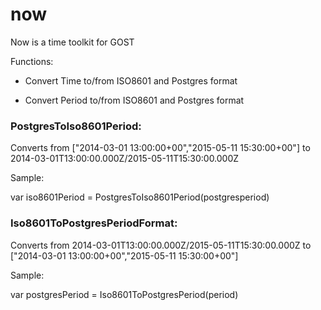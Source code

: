 # now
Now is a time toolkit for GOST

Functions:

- Convert Time to/from ISO8601 and Postgres format

- Convert Period to/from ISO8601 and Postgres format

### PostgresToIso8601Period:

Converts from ["2014-03-01 13:00:00+00","2015-05-11 15:30:00+00"] to 2014-03-01T13:00:00.000Z/2015-05-11T15:30:00.000Z

Sample:

var iso8601Period = PostgresToIso8601Period(postgresperiod)

### Iso8601ToPostgresPeriodFormat:

Converts from 2014-03-01T13:00:00.000Z/2015-05-11T15:30:00.000Z to ["2014-03-01 13:00:00+00","2015-05-11 15:30:00+00"]

Sample:

var postgresPeriod = Iso8601ToPostgresPeriod(period)




